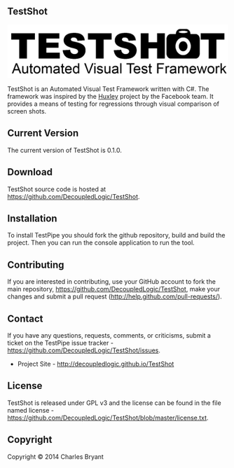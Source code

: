 TestShot
--------

![TestShot Logo](https://github.com/DecoupledLogic/TestShot/blob/master/creative/logo/logo.png?raw=true)

TestShot is an Automated Visual Test Framework written with C#. The framework was inspired by the [Huxley](https://github.com/facebook/huxley) project by the Facebook team. It provides a means of testing for regressions through visual comparison of screen shots.

Current Version
---------------

The current version of TestShot is 0.1.0. 

Download
--------

TestShot source code is hosted at https://github.com/DecoupledLogic/TestShot. 


Installation
------------

To install TestPipe you should fork the github repository, build and build the project. Then you can run the console application to run the tool.

Contributing
------------

If you are interested in contributing, use your GitHub account to fork the main repository, https://github.com/DecoupledLogic/TestShot, make your changes and 
submit a pull request (http://help.github.com/pull-requests/). 

Contact
-------

If you have any questions, requests, comments, or criticisms, submit a ticket on 
the TestPipe issue tracker - https://github.com/DecoupledLogic/TestShot/issues.

* Project Site -  http://decoupledlogic.github.io/TestShot

License
-------

TestShot is released under GPL v3 and the license can be found in the file named
license - https://github.com/DecoupledLogic/TestShot/blob/master/license.txt.

Copyright
---------

Copyright © 2014 Charles Bryant
